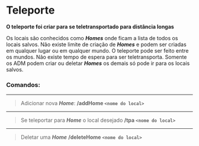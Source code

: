 # Teleporte

**O teleporte foi criar para se teletransportado para distância longas**​

Os locais são conhecidos como ***Homes*** onde ficam a lista de todos os locais salvos.
Não existe limite de criação de ***Homes*** e podem ser criadas em qualquer lugar ou em qualquer mundo.
O teleporte pode ser feito entre os mundos. Não existe tempo de espera para ser teletransporta.
Somente os ADM podem criar ou deletar ***Homes*** os demais só pode ir para os locais salvos.

### Comandos: ###
---
>Adicionar nova ***Home***:
>**/addHome `<nome do local>`**
---
>Se teleportar para ***Home*** o local desejado
>**/tpa `<nome do local>`**
---
>Deletar uma ***Home***
>**/deleteHome `<nome do local>`**